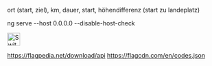 ort (start, ziel), km, dauer, start, höhendifferenz (start zu landeplatz)


ng serve --host 0.0.0.0 --disable-host-check


<img
  src="https://flagcdn.com/ch.svg"
  width="30"
  alt="Switzerland">

  https://flagpedia.net/download/api
  https://flagcdn.com/en/codes.json